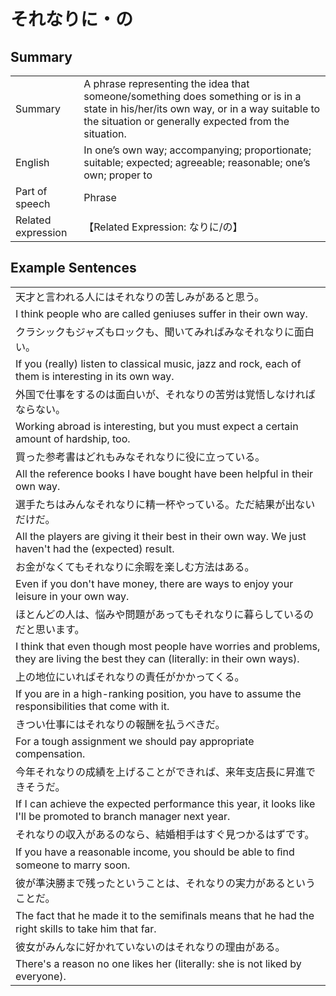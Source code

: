 # それなりに・の

## Summary

<table><tr>   <td>Summary</td>   <td>A phrase representing the idea that someone/something does something or is in a state in his/her/its own way, or in a way suitable to the situation or generally expected from the situation.</td></tr><tr>   <td>English</td>   <td>In one’s own way; accompanying; proportionate; suitable; expected; agreeable; reasonable; one’s own; proper to</td></tr><tr>   <td>Part of speech</td>   <td>Phrase</td></tr><tr>   <td>Related expression</td>   <td>【Related Expression: なりに/の】</td></tr></table>

## Example Sentences

<table><tr><td>天才と言われる人にはそれなりの苦しみがあると思う。</td></tr><tr><td>I think people who are called geniuses suffer in their own way.</td></tr><tr><td>クラシックもジャズもロックも、聞いてみればみなそれなりに面白い。</td></tr><tr><td>If you (really) listen to classical music, jazz and rock, each of them is interesting in its own way.</td></tr><tr><td>外国で仕事をするのは面白いが、それなりの苦労は覚悟しなければならない。</td></tr><tr><td>Working abroad is interesting, but you must expect a certain amount of hardship, too.</td></tr><tr><td>買った参考書はどれもみなそれなりに役に立っている。</td></tr><tr><td>All the reference books I have bought have been helpful in their own way.</td></tr><tr><td>選手たちはみんなそれなりに精一杯やっている。ただ結果が出ないだけだ。</td></tr><tr><td>All the players are giving it their best in their own way. We just haven't had the (expected) result.</td></tr><tr><td>お金がなくてもそれなりに余暇を楽しむ方法はある。</td></tr><tr><td>Even if you don't have money, there are ways to enjoy your leisure in your own way.</td></tr><tr><td>ほとんどの人は、悩みや問題があってもそれなりに暮らしているのだと思います。</td></tr><tr><td>I think that even though most people have worries and problems, they are living the best they can (literally: in their own ways).</td></tr><tr><td>上の地位にいればそれなりの責任がかかってくる。</td></tr><tr><td>If you are in a high-ranking position, you have to assume the responsibilities that come with it.</td></tr><tr><td>きつい仕事にはそれなりの報酬を払うべきだ。</td></tr><tr><td>For a tough assignment we should pay appropriate compensation.</td></tr><tr><td>今年それなりの成績を上げることができれば、来年支店長に昇進できそうだ。</td></tr><tr><td>If I can achieve the expected performance this year, it looks like I'll be promoted to branch manager next year.</td></tr><tr><td>それなりの収入があるのなら、結婚相手はすぐ見つかるはずです。</td></tr><tr><td>If you have a reasonable income, you should be able to ﬁnd someone to marry soon.</td></tr><tr><td>彼が準決勝まで残ったということは、それなりの実力があるということだ。</td></tr><tr><td>The fact that he made it to the semiﬁnals means that he had the right skills to take him that far.</td></tr><tr><td>彼女がみんなに好かれていないのはそれなりの理由がある。</td></tr><tr><td>There's a reason no one likes her (literally: she is not liked by everyone).</td></tr></table>

